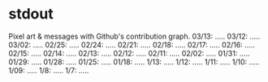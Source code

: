 # stdout
Pixel art &amp; messages with Github's contribution graph.
03/13: .....
03/12: .....
03/02: .....
02/25: .....
02/24: .....
02/21: .....
02/18: .....
02/17: .....
02/16: .....
02/15: .....
02/14: .....
02/13: .....
02/12: .....
02/11: .....
02/02: .....
01/31: .....
01/29: .....
01/28: .....
01/25: .....
01/18: .....
1/13: .....
1/12: .....
1/11: .....
1/10: .....
1/09: .....
1/8: .....
1/7: .....

